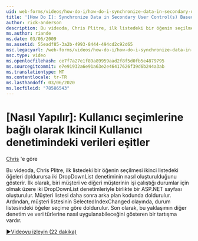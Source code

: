 ```yaml
---
uid: web-forms/videos/how-do-i/how-do-i-synchronize-data-in-secondary-user-controls-based-upon-user-selections
title: '[How Do I]: Synchronize Data in Secondary User Control(s) Based Upon User Selections | Microsoft Docs'
author: rick-anderson
description: Bu videoda, Chris Plitre, ilk listedeki bir öğenin seçilmesi ikinci listedeki öğeleri doldurursa iki DropDownList denetiminin nasıl oluşturulduğunu gösterir. Firmalar...
ms.author: riande
ms.date: 03/06/2009
ms.assetid: 55eadf85-3a2b-4993-8444-494cd2c92d65
msc.legacyurl: /web-forms/videos/how-do-i/how-do-i-synchronize-data-in-secondary-user-controls-based-upon-user-selections
msc.type: video
ms.openlocfilehash: ce7f7a27e1f89a89959aad2f8f5d0fb5e4879795
ms.sourcegitcommit: e7e91932a6e91a63e2e46417626f39d6b244a3ab
ms.translationtype: MT
ms.contentlocale: tr-TR
ms.lasthandoff: 03/06/2020
ms.locfileid: "78586543"
---
```

# <a name="how-do-i-synchronize-data-in-secondary-user-controls-based-upon-user-selections"></a>[Nasıl Yapılır]: Kullanıcı seçimlerine bağlı olarak Ikincil Kullanıcı denetimindeki verileri eşitler

[Chris](https://twitter.com/chrispels) 'e göre

Bu videoda, Chris Plitre, ilk listedeki bir öğenin seçilmesi ikinci listedeki öğeleri doldurursa iki DropDownList denetiminin nasıl oluşturulduğunu gösterir. İlk olarak, biri müşteri ve diğeri müşterinin işi çalıştığı durumlar için olmak üzere iki DropDownList denetimleriyle birlikte bir ASP.NET sayfası oluşturulur. Müşteri listesi daha sonra arka plan kodunda doldurulur. Ardından, müşteri listesinin SelectedIndexChanged olayında, durum listesindeki öğeler seçime göre doldurulur. Son olarak, bu yaklaşımın diğer denetim ve veri türlerine nasıl uygulanabileceğini gösteren bir tartışma vardır.

[&#9654;Videoyu izleyin (22 dakika)](https://channel9.msdn.com/Blogs/ASP-NET-Site-Videos/how-do-i-synchronize-data-in-secondary-user-controls-based-upon-user-selections)
